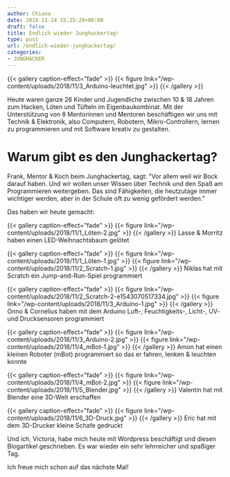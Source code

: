 ```yaml
---
author: Chiana
date: 2018-11-24 15:25:29+00:00
draft: false
title: Endlich wieder Junghackertag!
type: post
url: /endlich-wieder-junghackertag/
categories:
- JUNGHACKER
---
```



{{< gallery caption-effect="fade" >}}
{{< figure link="/wp-content/uploads/2018/11/3_Arduino-leuchtet.jpg" >}}
{{< /gallery >}}

Heute waren ganze 26 Kinder und Jugendliche zwischen 10 & 18 Jahren zum Hacken, Löten und Tüfteln im Eigenbaukombinat. Mit der Unterstützung von 8 Mentorinnen und Mentoren beschäftigen wir uns mit Technik & Elektronik, also Computern, Robotern, Mikro-Controllern, lernen zu programmieren und mit Software kreativ zu gestalten.<!-- more -->

# Warum gibt es den Junghackertag?

Frank, Mentor & Koch beim Junghackertag, sagt: "Vor allem weil wir Bock darauf haben. Und wir wollen unser Wissen über Technik und den Spaß am Programmieren weitergeben. Das sind Fähigkeiten,
die heutzutage immer wichtiger werden, aber in der Schule oft zu wenig gefördert werden."

Das haben wir heute gemacht:

{{< gallery caption-effect="fade" >}}
{{< figure link="/wp-content/uploads/2018/11/1_Löten-2.jpg" >}}
{{< /gallery >}}
Lasse & Morritz haben einen LED-Weihnachtsbaum gelötet

{{< gallery caption-effect="fade" >}}
{{< figure link="/wp-content/uploads/2018/11/1_Löten-1.jpg" >}}
{{< figure link="/wp-content/uploads/2018/11/2_Scratch-1.jpg" >}}
{{< /gallery >}}
Niklas hat mit Scratch ein Jump-and-Run-Spiel programmiert

{{< gallery caption-effect="fade" >}}
{{< figure link="/wp-content/uploads/2018/11/2_Scratch-2-e1543070517334.jpg" >}}
{{< figure link="/wp-content/uploads/2018/11/3_Arduino-1.jpg" >}}
{{< /gallery >}}
Onno & Cornelius haben mit dem Arduino Luft-, Feuchtigkeits-, Licht-, UV- und Drucksensoren programmiert

{{< gallery caption-effect="fade" >}}
{{< figure link="/wp-content/uploads/2018/11/3_Arduino-2.jpg" >}}
{{< figure link="/wp-content/uploads/2018/11/4_mBot-1.jpg" >}}
{{< /gallery >}}
Amon hat einen kleinen Roboter (mBot) programmiert so das er fahren, lenken & leuchten konnte

{{< gallery caption-effect="fade" >}}
{{< figure link="/wp-content/uploads/2018/11/4_mBot-2.jpg" >}}
{{< figure link="/wp-content/uploads/2018/11/5_Blender.jpg" >}}
{{< /gallery >}}
Valentin hat mit Blender eine 3D-Welt erschaffen

{{< gallery caption-effect="fade" >}}
{{< figure link="/wp-content/uploads/2018/11/6_3D-Druck.jpg" >}}
{{< /gallery >}}
Eric hat mit dem 3D-Drucker kleine Schafe gedruckt

Und ich, Victoria, habe mich heute mit Wordpress beschäftigt und diesen Blogartikel geschrieben. Es war wieder ein sehr lehrreicher und spaßiger Tag.

Ich freue mich schon auf das nächste Mal!
